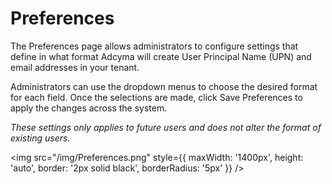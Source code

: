 # Preferences

The Preferences page allows administrators to configure settings that define in what format Adcyma will create User Principal Name (UPN) and email addresses in your tenant.

Administrators can use the dropdown menus to choose the desired format for each field. Once the selections are made, click Save Preferences to apply the changes across the system.

*These settings only applies to future users and does not alter the format of existing users.*

<img src="/img/Preferences.png" style={{ maxWidth: '1400px', height: 'auto', border: '2px solid black', borderRadius: '5px' }} />